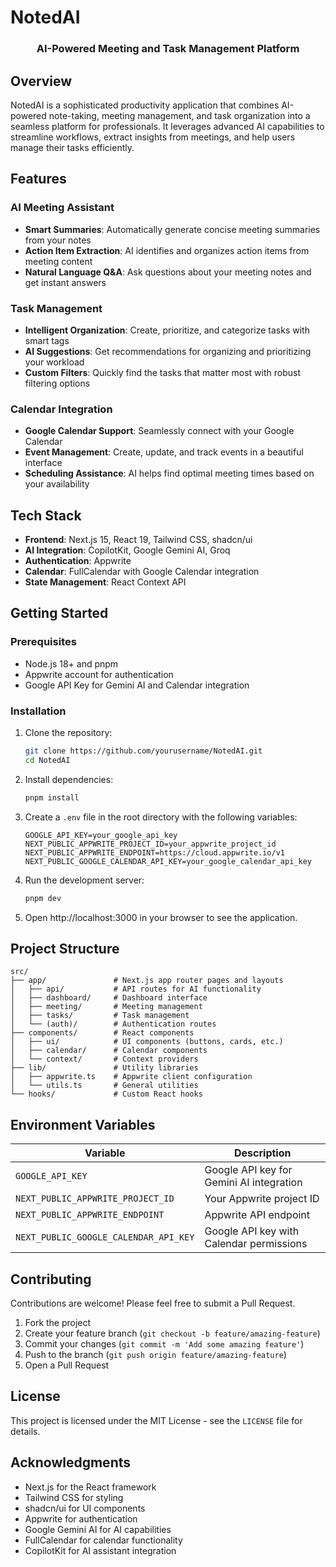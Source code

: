 # NotedAI

<div align="center">
  <h3>AI-Powered Meeting and Task Management Platform</h3>
</div>

## Overview

NotedAI is a sophisticated productivity application that combines AI-powered note-taking, meeting management, and task organization into a seamless platform for professionals. It leverages advanced AI capabilities to streamline workflows, extract insights from meetings, and help users manage their tasks efficiently.

## Features

### AI Meeting Assistant
- **Smart Summaries**: Automatically generate concise meeting summaries from your notes
- **Action Item Extraction**: AI identifies and organizes action items from meeting content
- **Natural Language Q&A**: Ask questions about your meeting notes and get instant answers

### Task Management
- **Intelligent Organization**: Create, prioritize, and categorize tasks with smart tags
- **AI Suggestions**: Get recommendations for organizing and prioritizing your workload
- **Custom Filters**: Quickly find the tasks that matter most with robust filtering options

### Calendar Integration
- **Google Calendar Support**: Seamlessly connect with your Google Calendar
- **Event Management**: Create, update, and track events in a beautiful interface
- **Scheduling Assistance**: AI helps find optimal meeting times based on your availability

## Tech Stack

- **Frontend**: Next.js 15, React 19, Tailwind CSS, shadcn/ui
- **AI Integration**: CopilotKit, Google Gemini AI, Groq
- **Authentication**: Appwrite
- **Calendar**: FullCalendar with Google Calendar integration
- **State Management**: React Context API

## Getting Started

### Prerequisites
- Node.js 18+ and pnpm
- Appwrite account for authentication
- Google API Key for Gemini AI and Calendar integration

### Installation

1. Clone the repository:
   ```bash
   git clone https://github.com/yourusername/NotedAI.git
   cd NotedAI
   ```

2. Install dependencies:
   ```bash
   pnpm install
   ```

3. Create a `.env` file in the root directory with the following variables:
   ```
   GOOGLE_API_KEY=your_google_api_key
   NEXT_PUBLIC_APPWRITE_PROJECT_ID=your_appwrite_project_id
   NEXT_PUBLIC_APPWRITE_ENDPOINT=https://cloud.appwrite.io/v1
   NEXT_PUBLIC_GOOGLE_CALENDAR_API_KEY=your_google_calendar_api_key
   ```

4. Run the development server:
   ```bash
   pnpm dev
   ```

5. Open http://localhost:3000 in your browser to see the application.

## Project Structure

```
src/
├── app/               # Next.js app router pages and layouts
│   ├── api/           # API routes for AI functionality
│   ├── dashboard/     # Dashboard interface
│   ├── meeting/       # Meeting management
│   ├── tasks/         # Task management
│   └── (auth)/        # Authentication routes
├── components/        # React components
│   ├── ui/            # UI components (buttons, cards, etc.)
│   ├── calendar/      # Calendar components
│   └── context/       # Context providers
├── lib/               # Utility libraries
│   ├── appwrite.ts    # Appwrite client configuration
│   └── utils.ts       # General utilities
└── hooks/             # Custom React hooks
```

## Environment Variables

| Variable | Description |
|----------|-------------|
| `GOOGLE_API_KEY` | Google API key for Gemini AI integration |
| `NEXT_PUBLIC_APPWRITE_PROJECT_ID` | Your Appwrite project ID |
| `NEXT_PUBLIC_APPWRITE_ENDPOINT` | Appwrite API endpoint |
| `NEXT_PUBLIC_GOOGLE_CALENDAR_API_KEY` | Google API key with Calendar permissions |

## Contributing

Contributions are welcome! Please feel free to submit a Pull Request.

1. Fork the project
2. Create your feature branch (`git checkout -b feature/amazing-feature`)
3. Commit your changes (`git commit -m 'Add some amazing feature'`)
4. Push to the branch (`git push origin feature/amazing-feature`)
5. Open a Pull Request

## License

This project is licensed under the MIT License - see the `LICENSE` file for details.

## Acknowledgments

* Next.js for the React framework
* Tailwind CSS for styling
* shadcn/ui for UI components
* Appwrite for authentication
* Google Gemini AI for AI capabilities
* FullCalendar for calendar functionality
* CopilotKit for AI assistant integration
